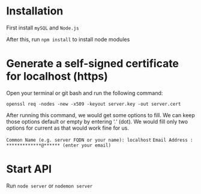 # Installation

First install `mySQL` and `Node.js`

After this, run `npm install` to install node modules

# Generate a self-signed certificate for localhost (https)

Open your terminal or git bash and run the following command:

`openssl req -nodes -new -x509 -keyout server.key -out server.cert`

After running this command, we would get some options to fill. We can keep those options default or empty by entering ‘.‘ (dot). We would fill only two options for current as that would work fine for us.

`Common Name (e.g. server FQDN or your name): localhost`
`Email Address : *************@****** (enter your email)`

# Start API

Run `node server` or `nodemon server`
